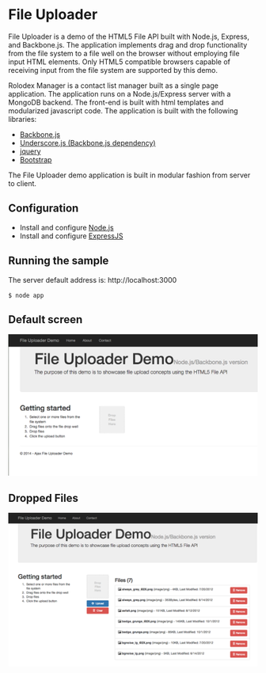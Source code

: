 File Uploader
==============
File Uploader is a demo of the HTML5 File API built with Node.js, Express, and Backbone.js. The application implements drag 
and drop functionality from the file system to a file well on the browser without employing file input HTML elements. Only 
HTML5 compatible browsers capable of receiving input from the file system are supported by this demo. 


Rolodex Manager is a contact list manager built as a single page application. The application runs on a Node.js/Express 
server with a MongoDB backend. The front-end is built with html templates and modularized javascript code. The application 
is built with the following libraries:
 * [Backbone.js](http://backbonejs.org/)
 * [Underscore.js (Backbone.js dependency)](http://underscorejs.org/)
 * [jquery](http://jquery.com/)
 * [Bootstrap](http://getbootstrap.com/)

The File Uploader demo application is built in modular fashion from server to client. 

## Configuration
 * Install and configure [Node.js](http://nodejs.org/)
 * Install and configure [ExpressJS](http://expressjs.com/)

## Running the sample
The server default address is: http://localhost:3000

	$ node app

## Default screen
![Alt text](/screenshots/1.png "Default screen")

Dropped Files
-------------
![Alt text](/screenshots/2.png "Dropped Files")
